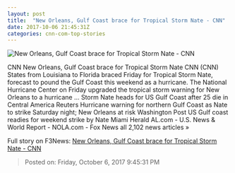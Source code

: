 ```yaml
---
layout: post
title:  "New Orleans, Gulf Coast brace for Tropical Storm Nate - CNN"
date: 2017-10-06 21:45:31Z
categories: cnn-com-top-stories
---
```


![New Orleans, Gulf Coast brace for Tropical Storm Nate - CNN](http://i2.cdn.cnn.com/cnnnext/dam/assets/171006141804-nicaragua-nate-1005-01-super-tease.jpg)

CNN New Orleans, Gulf Coast brace for Tropical Storm Nate CNN (CNN) States from Louisiana to Florida braced Friday for Tropical Storm Nate, forecast to pound the Gulf Coast this weekend as a hurricane. The National Hurricane Center on Friday upgraded the tropical storm warning for New Orleans to a hurricane ... Storm Nate heads for US Gulf Coast after 25 die in Central America Reuters Hurricane warning for northern Gulf Coast as Nate to strike Saturday night; New Orleans at risk Washington Post US Gulf coast readies for weekend strike by Nate Miami Herald AL.com - U.S. News & World Report - NOLA.com - Fox News all 2,102 news articles »


Full story on F3News: [New Orleans, Gulf Coast brace for Tropical Storm Nate - CNN](http://www.f3nws.com/n/ZfcYbF)

> Posted on: Friday, October 6, 2017 9:45:31 PM
